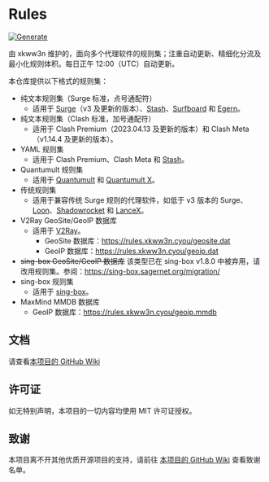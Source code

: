 # Rules

[![Generate](https://github.com/xkww3n/Rules/actions/workflows/main.yml/badge.svg)](https://github.com/xkww3n/Rules/actions/workflows/main.yml)

由 xkww3n 维护的，面向多个代理软件的规则集；注重自动更新、精细化分流及最小化规则体积。每日正午 12:00（UTC）自动更新。

本仓库提供以下格式的规则集：

- 纯文本规则集（Surge 标准，点号通配符）
    - 适用于 [Surge](https://nssurge.com/)（v3
      及更新的版本）、[Stash](https://stash.ws/)、[Surfboard](https://getsurfboard.com)
      和 [Egern](https://apps.apple.com/us/app/egern/id1616105820)。
- 纯文本规则集（Clash 标准，加号通配符）
    - 适用于 Clash Premium（2023.04.13 及更新的版本）和 Clash Meta（v1.14.4 及更新的版本）。
- YAML 规则集
    - 适用于 Clash Premium、Clash Meta 和 [Stash](https://stash.ws/)。
- Quantumult 规则集
    - 适用于 [Quantumult](https://quantumult.app/) 和 [Quantumult X](https://quantumult.app/x/)。
- 传统规则集
    - 适用于兼容传统 Surge 规则的代理软件，如低于 v3 版本的
      Surge、[Loon](https://www.nsloon.com/)、[Shadowrocket](https://apps.apple.com/us/app/shadowrocket/id932747118)
      和 [LanceX](https://shadowboat.app/lancex/)。
- V2Ray GeoSite/GeoIP 数据库
    - 适用于 [V2Ray](https://www.v2fly.org/)。
        - GeoSite 数据库：<https://rules.xkww3n.cyou/geosite.dat>
        - GeoIP 数据库：<https://rules.xkww3n.cyou/geoip.dat>
- ~~sing-box GeoSite/GeoIP 数据库~~ 该类型已在 sing-box v1.8.0
  中被弃用，请改用规则集。参阅：<https://sing-box.sagernet.org/migration/>
- sing-box 规则集
    - 适用于 [sing-box](https://sing-box.sagernet.org/)。
- MaxMind MMDB 数据库
    - GeoIP 数据库：<https://rules.xkww3n.cyou/geoip.mmdb>

## 文档

请查看[本项目的 GitHub Wiki](https://github.com/xkww3n/Rules/wiki)

## 许可证

如无特别声明，本项目的一切内容均使用 MIT 许可证授权。

## 致谢

本项目离不开其他优质开源项目的支持，请前往 [本项目的 GitHub Wiki](https://github.com/xkww3n/Rules/wiki/致谢) 查看致谢名单。
